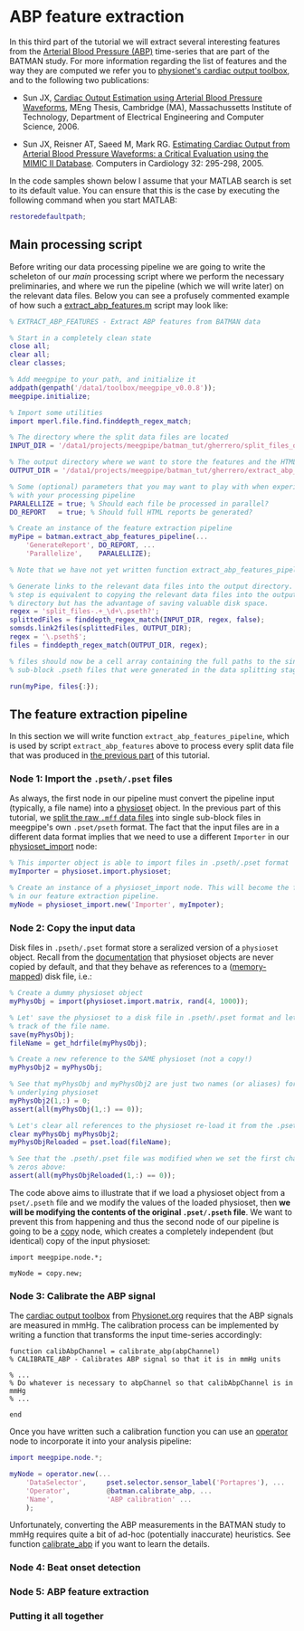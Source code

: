 ABP feature extraction
===

In this third part of the tutorial we will extract several interesting features
from the [Arterial Blood Pressure (ABP)][abp] time-series that are part of the
BATMAN study. For more information regarding the list of features and the way
they are computed we refer you to [physionet's cardiac output toolbox][cotb],
and to the following two publications:

* Sun JX, [Cardiac Output Estimation using Arterial Blood Pressure Waveforms][pub1],
MEng Thesis, Cambridge (MA), Massachussetts Institute of Technology, Department
of Electrical Engineering and Computer Science, 2006.

* Sun JX, Reisner AT, Saeed M, Mark RG. [Estimating Cardiac Output from Arterial
Blood Pressure Waveforms: a Critical Evaluation using the MIMIC II
Database][pub2]. Computers in Cardiology 32: 295-298, 2005.

[pub1]: http://physionet.org/physiotools/cardiac-output/doc/CO-from-ABP.pdf
[pub2]: http://physionet.org/physiotools/cardiac-output/doc/s54-5.pdf
[cotb]: http://physionet.org/physiotools/cardiac-output/
[abp]: http://en.wikipedia.org/wiki/Blood_pressure

In the code samples shown below I assume that your MATLAB search is set to
its default value. You can ensure that this is the case by executing the
following command when you start MATLAB:

````matlab
restoredefaultpath;
````

## Main processing script

Before writing our data processing pipeline we are going to write the scheleton
of our _main_ processing script where we perform the necessary preliminaries,
and where we run the pipeline (which we will write later) on the relevant data
files. Below you can see a profusely commented example of how such a
[extract_abp_features.m][extract_abp_features_m] script may look like:

[extract_abp_features_m]: ./extract_abp_features.m


````matlab
% EXTRACT_ABP_FEATURES - Extract ABP features from BATMAN data

% Start in a completely clean state
close all;
clear all;
clear classes;

% Add meegpipe to your path, and initialize it
addpath(genpath('/data1/toolbox/meegpipe_v0.0.8'));
meegpipe.initialize;

% Import some utilities
import mperl.file.find.finddepth_regex_match;

% The directory where the split data files are located
INPUT_DIR = '/data1/projects/meegpipe/batman_tut/gherrero/split_files_output'

% The output directory where we want to store the features and the HTML reports
OUTPUT_DIR = '/data1/projects/meegpipe/batman_tut/gherrero/extract_abp_features_output';

% Some (optional) parameters that you may want to play with when experimenting
% with your processing pipeline
PARALELLIZE = true; % Should each file be processed in parallel?
DO_REPORT   = true; % Should full HTML reports be generated?

% Create an instance of the feature extraction pipeline
myPipe = batman.extract_abp_features_pipeline(...
    'GenerateReport', DO_REPORT, ...
    'Parallelize',    PARALELLIZE);

% Note that we have not yet written function extract_abp_features_pipeline!

% Generate links to the relevant data files into the output directory. This
% step is equivalent to copying the relevant data files into the output
% directory but has the advantage of saving valuable disk space.
regex = 'split_files-.+_\d+\.pseth?';
splittedFiles = finddepth_regex_match(INPUT_DIR, regex, false);
somsds.link2files(splittedFiles, OUTPUT_DIR);
regex = '\.pseth$';
files = finddepth_regex_match(OUTPUT_DIR, regex);

% files should now be a cell array containing the full paths to the single
% sub-block .pseth files that were generated in the data splitting stage.

run(myPipe, files{:});
````



## The feature extraction pipeline

In this section we will write function `extract_abp_features_pipeline`, which is
used by script `extract_abp_features` above to process every split data file
that was produced in [the previous part][splitting] of this tutorial.

[splitting]: ./spliting_raw_data.md


### Node 1: Import the `.pseth/.pset` files

As always, the first node in our pipeline must convert the pipeline input
(typically, a file name) into a [physioset][physioset] object. In the previous
part of this tutorial, we [split the raw `.mff` data files][splitting] into
single sub-block files in meegpipe's own `.pset/pseth` format. The fact that the
input files are in a different data format implies that we need to use
a different `Importer` in our [physioset_import][physioset_import] node:

[physioset_import]: ../../+meegpipe/+node/+physioset_import/README.md
[physioset]: ../../+physioset/@physioset/README.md
[splitting]: ./splitting_raw_data.md

````matlab
% This importer object is able to import files in .pseth/.pset format
myImporter = physioset.import.physioset;

% Create an instance of a physioset_import node. This will become the first node
% in our feature extraction pipeline.
myNode = physioset_import.new('Importer', myImpoter);
````

### Node 2: Copy the input data

Disk files in `.pseth/.pset` format store a seralized version of a `physioset`
object. Recall from the [documentation][physioset] that physioset objects are
never copied by default, and that they behave as references to a
([memory-mapped][memmap]) disk file, i.e.:

[memmap]: http://www.mathworks.nl/help/matlab/import_export/overview-of-memory-mapping.html

````matlab
% Create a dummy physioset object
myPhysObj = import(physioset.import.matrix, rand(4, 1000));

% Let' save the physioset to a disk file in .pseth/.pset format and let's keep
% track of the file name.
save(myPhysObj);
fileName = get_hdrfile(myPhysObj);

% Create a new reference to the SAME physioset (not a copy!)
myPhysObj2 = myPhysObj;

% See that myPhysObj and myPhysObj2 are just two names (or aliases) for the same
% underlying physioset
myPhysObj2(1,:) = 0;
assert(all(myPhysObj(1,:) == 0));

% Let's clear all references to the physioset re-load it from the .pseth file
clear myPhysObj myPhysObj2;
myPhysObjReloaded = pset.load(fileName);

% See that the .pseth/.pset file was modified when we set the first channel to
% zeros above:
assert(all(myPhysObjReloaded(1,:) == 0));
````

The code above aims to illustrate that if we load a physioset object from a
`pset/.pseth` file and we modify the values of the loaded physioset, then
__we will be modifying the contents of the original `.pset/.pseth` file__. We
want to prevent this from happening and thus the second node of our pipeline is
going to be a [copy][copy] node, which creates a completely independent
(but identical) copy of the input physioset:

[copy]: ../../+meegpipe/+node/+copy/README.md

````
import meegpipe.node.*;

myNode = copy.new;
````


### Node 3: Calibrate the ABP signal

The [cardiac output toolbox][cotb] from [Physionet.org][physionet] requires that
the ABP signals are measured in mmHg. The calibration process can be implemented
by writing a function that transforms the input time-series accordingly:

````
function calibAbpChannel = calibrate_abp(abpChannel)
% CALIBRATE_ABP - Calibrates ABP signal so that it is in mmHg units

% ...
% Do whatever is necessary to abpChannel so that calibAbpChannel is in mmHg
% ...

end
````
Once you have written such a calibration function you can use an
[operator][operator] node to incorporate it into your analysis pipeline:

[operator]: ../../+meegpipe/+node/+operator/README.md

````matlab
import meegpipe.node.*;

myNode = operator.new(...
    'DataSelector',     pset.selector.sensor_label('Portapres'), ...
    'Operator',         @batman.calibrate_abp, ...
    'Name',             'ABP calibration' ...
    );
````

Unfortunately, converting the ABP measurements in the BATMAN study to mmHg
requires quite a bit of ad-hoc (potentially inaccurate) heuristics. See function
[calibrate_abp][calibrate_abp] if you want to learn the details.

[calibrate_abp]: ./+batman/calibrate_abp.m
[physionet]: http://physionet.org



### Node 4: Beat onset detection




### Node 5: ABP feature extraction





### Putting it all together

